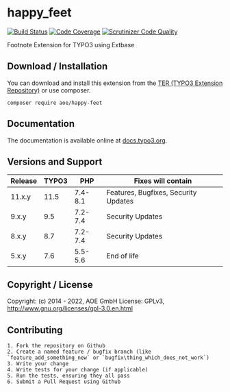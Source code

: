 # happy_feet

[![Build Status](https://github.com/AOEpeople/happy_feet/workflows/CI/badge.svg?branch=main)](https://github.com/AOEpeople/happy_feet/actions)
[![Code Coverage](https://scrutinizer-ci.com/g/AOEpeople/happy_feet/badges/coverage.png?b=main)](https://scrutinizer-ci.com/g/AOEpeople/happy_feet/?branch=main)
[![Scrutinizer Code Quality](https://scrutinizer-ci.com/g/AOEpeople/happy_feet/badges/quality-score.png?b=main)](https://scrutinizer-ci.com/g/AOEpeople/happy_feet/?branch=main)

Footnote Extension for TYPO3 using Extbase

## Download / Installation

You can download and install this extension from the [TER (TYPO3 Extension Repository)][1] or use composer.

```shell script
composer require aoe/happy-feet
```

## Documentation

The documentation is available online at [docs.typo3.org][2].

## Versions and Support

| Release  | TYPO3 | PHP     | Fixes will contain
|----------|-------|---------|--------------------|
| 11.x.y   | 11.5  | 7.4-8.1 | Features, Bugfixes, Security Updates
|  9.x.y   |  9.5  | 7.2-7.4 | Security Updates
|  8.x.y   |  8.7  | 7.2-7.4 | Security Updates
|  5.x.y   |  7.6  | 5.5-5.6 | End of life

## Copyright / License

Copyright: (c) 2014 - 2022, AOE GmbH
License: GPLv3, <http://www.gnu.org/licenses/gpl-3.0.en.html>

## Contributing

	1. Fork the repository on Github
	2. Create a named feature / bugfix branch (like `feature_add_something_new` or `bugfix\thing_which_does_not_work`)
	3. Write your change
	4. Write tests for your change (if applicable)
	5. Run the tests, ensuring they all pass
	6. Submit a Pull Request using Github

[1]: https://extensions.typo3.org/extension/happy_feet
[2]: https://docs.typo3.org/typo3cms/extensions/happy_feet/
